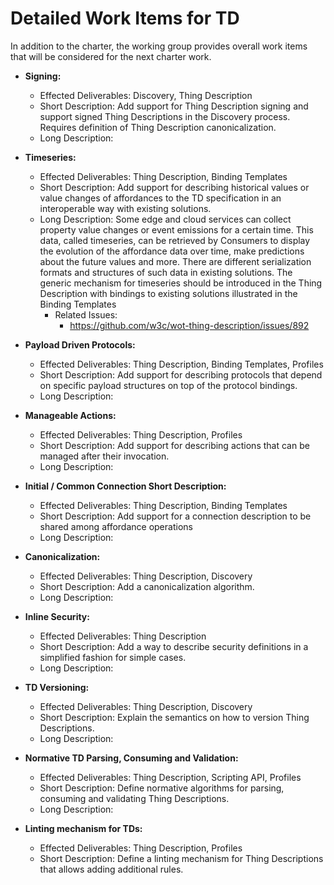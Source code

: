 # Detailed Work Items for TD

In addition to the charter, the working group provides overall work items that will be considered for the next charter work.

- **Signing:**
  - Effected Deliverables: Discovery, Thing Description
  - Short Description: Add support for Thing Description signing and support signed Thing Descriptions in the Discovery process. Requires definition of Thing Description canonicalization.
  - Long Description:
- **Timeseries:**
  - Effected Deliverables: Thing Description, Binding Templates
  - Short Description: Add support for describing historical values or value changes of affordances to the TD specification in an interoperable way with existing solutions.
  - Long Description:  Some edge and cloud services can collect property value changes or event emissions for a certain time. This data, called timeseries, can be retrieved by Consumers to display the evolution of the affordance data over time, make predictions about the future values and more. There are different serialization formats and structures of such data in existing solutions. The generic mechanism for timeseries should be introduced in the Thing Description with bindings to existing solutions illustrated in the Binding Templates
    - Related Issues:
      - https://github.com/w3c/wot-thing-description/issues/892

- **Payload Driven Protocols:**
  - Effected Deliverables: Thing Description, Binding Templates, Profiles
  - Short Description: Add support for describing protocols that depend on specific payload structures on top of the protocol bindings. 
  - Long Description:
- **Manageable Actions:**
  - Effected Deliverables: Thing Description, Profiles
  - Short Description: Add support for describing actions that can be managed after their invocation.
  - Long Description:
- **Initial / Common Connection Short Description:**
  - Effected Deliverables: Thing Description, Binding Templates
  - Short Description: Add support for a connection description to be shared among affordance operations
  - Long Description:
- **Canonicalization:**
  - Effected Deliverables: Thing Description, Discovery
  - Short Description: Add a canonicalization algorithm.
  - Long Description:
- **Inline Security:**
  - Effected Deliverables: Thing Description
  - Short Description: Add a way to describe security definitions in a simplified fashion for simple cases.
  - Long Description:
- **TD Versioning:**
  - Effected Deliverables: Thing Description, Discovery
  - Short Description: Explain the semantics on how to version Thing Descriptions.
  - Long Description:
- **Normative TD Parsing, Consuming and Validation:**
  - Effected Deliverables: Thing Description, Scripting API, Profiles
  - Short Description: Define normative algorithms for parsing, consuming and validating Thing Descriptions.
  - Long Description:
- **Linting mechanism for TDs:**
  - Effected Deliverables: Thing Description, Profiles
  - Short Description: Define a linting mechanism for Thing Descriptions that allows adding additional rules.
